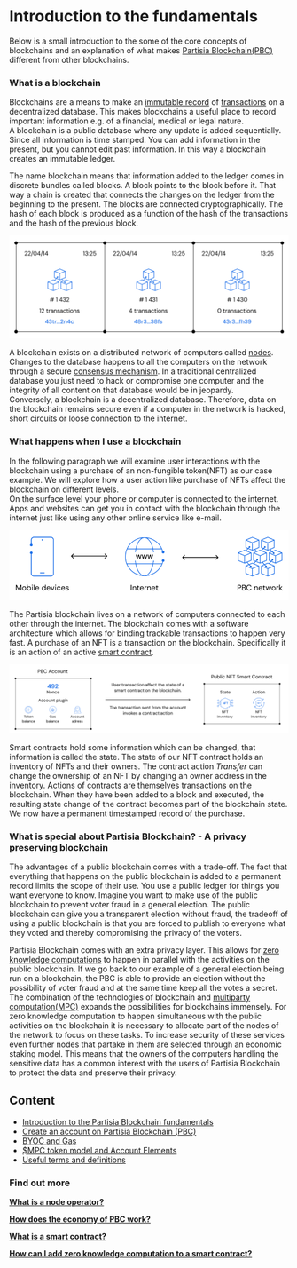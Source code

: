 # Introduction to the fundamentals

Below is a small introduction to the some of the core concepts of blockchains and an explanation of what makes [Partisia Blockchain(PBC)](../pbc-fundamentals/dictionary.md#pbc) different from other blockchains.

### What is a blockchain

Blockchains are a means to make an [immutable record](../pbc-fundamentals/dictionary.md#pbc-ledger) of [transactions](../pbc-fundamentals/dictionary.md#transactions) on a decentralized database. This makes blockchains a useful place to record important information e.g. of a financial, medical or legal nature.  
A blockchain is a public database where any update is added sequentially. Since all information is time stamped. You can add information in the present, but you cannot edit past information. In this way a blockchain creates an immutable ledger.

The name blockchain means that information added to the ledger comes in discrete bundles called blocks. A block points to the block before it. That way a chain is created that connects the changes on the ledger from the beginning to the present.
The blocks are connected cryptographically. The hash of each block is produced as a function of the hash of the transactions and the hash of the previous block.

![Diagram0](img/introduction-to-the-fundamentals-00.png)

A blockchain exists on a distributed network of computers called [nodes](../node-operations/start-running-a-node.md). Changes to the database happens to all the computers on the network through a secure [consensus mechanism](../pbc-fundamentals/consensus.md). In a traditional centralized database you just need to hack or compromise one computer and the integrity of all content on that database would be in jeopardy.  
Conversely, a blockchain is a decentralized database. Therefore, data on the blockchain remains secure even if a computer in the network is hacked, short circuits or loose connection to the internet.

### What happens when I use a blockchain

In the following paragraph we will examine user interactions with the blockchain using a purchase of an non-fungible token(NFT) as our case example. We will explore how a user action like purchase of NFTs affect the blockchain on different levels.  
On the surface level your phone or computer is connected to the internet. Apps and websites can get you in contact with the blockchain through the internet just like using any other online service like e-mail.

![Diagram1](img/introduction-to-the-fundamentals-01.png)

The Partisia blockchain lives on a network of computers connected to each other through the internet. The blockchain comes with a software architecture which allows for binding trackable transactions to happen very fast.
A purchase of an NFT is a transaction on the blockchain. Specifically it is an action of an active [smart contract](../smart-contracts/what-is-a-smart-contract.md).

![Diagram2](img/introduction-to-the-fundamentals-02.png)

Smart contracts hold some information which can be changed, that information is called the state. The state of our NFT contract holds an inventory of NFTs and their owners. The contract action _Transfer_ can change the ownership of an NFT by changing an owner address in the inventory. Actions of contracts are themselves transactions on the blockchain. When they have been added to a block and executed, the resulting state change of the contract becomes part of the blockchain state. We now have a permanent timestamped record of the purchase.

### What is special about Partisia Blockchain? - A privacy preserving blockchain

The advantages of a public blockchain comes with a trade-off. The fact that everything that happens on the public blockchain is added to a permanent record limits the scope of their use. You use a public ledger for things you want everyone to know. Imagine you want to make use of the public blockchain to prevent voter fraud in a general election. The public blockchain can give you a transparent election without fraud, the tradeoff of using a public blockchain is that you are forced to publish to everyone what they voted and thereby compromising the privacy of the voters.

Partisia Blockchain comes with an extra privacy layer. This allows for [zero knowledge computations](https://medium.com/partisia-blockchain/mpc-techniques-series-part-8-zero-knowledge-proofs-what-are-they-and-what-are-they-good-for-2f39ed0eab39) to happen in parallel with the activities on the public blockchain. If we go back to our example of a general election being run on a blockchain, the PBC is able to provide an election without the possibility of voter fraud and at the same time keep all the votes a secret. The combination of the technologies of blockchain and [multiparty computation(MPC)](https://medium.com/partisia-blockchain/mpc-and-blockchain-a-match-made-in-heaven-df4291390b5b) expands the possibilities for blockchains immensely.
For zero knowledge computation to happen simultaneous with the public activities on the blockchain it is necessary to allocate part of the nodes of the network to focus on these tasks. To increase security of these services even further nodes that partake in them are selected through an economic staking model. This means that the owners of the computers handling the sensitive data has a common interest with the users of Partisia Blockchain to protect the data and preserve their privacy.

## Content

- [Introduction to the Partisia Blockchain fundamentals](../pbc-fundamentals/introduction-to-the-fundamentals.md)
- [Create an account on Partisia Blockchain (PBC)](../pbc-fundamentals/create-an-account.md)
- [BYOC and Gas ](byoc/introduction-to-byoc.md)
- [$MPC token model and Account Elements](../pbc-fundamentals/mpc-token-model-and-account-elements.md)
- [Useful terms and definitions](../pbc-fundamentals/dictionary.md)

### Find out more

[**What is a node operator?**](../node-operations/start-running-a-node.md)

[**How does the economy of PBC work?**](byoc/introduction-to-byoc.md)

[**What is a smart contract?**](../smart-contracts/what-is-a-smart-contract.md)

[**How can I add zero knowledge computation to a smart contract?**](../smart-contracts/zk-smart-contracts/zk-smart-contracts.md)
